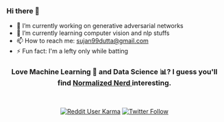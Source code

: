 ### Hi there 👋

<!--
**Suji04/Suji04** is a ✨ _special_ ✨ repository because its `README.md` (this file) appears on your GitHub profile.

Here are some ideas to get you started:

- 🔭 I’m currently working on ...
- 🌱 I’m currently learning ...
- 👯 I’m looking to collaborate on ...
- 🤔 I’m looking for help with ...
- 💬 Ask me about ...
- 📫 How to reach me: sujan99dutta@gmail.com
- 😄 Pronouns: ...
- ⚡ Fun fact: ...
-->

- 🔭 I’m currently working on generative adversarial networks
- 🌱 I’m currently learning computer vision and nlp stuffs
- 📫 How to reach me: sujan99dutta@gmail.com
- ⚡ Fun fact: I'm a lefty only while batting

<h3 align='center'> Love Machine Learning 🤖 and Data Science 📊? I guess you'll find <a href="https://www.youtube.com/NormalizedNerd"> Normalized Nerd </a> interesting. </h3>
</br>
<p align="center">
  <a href="https://www.reddit.com/user/nerdy_wits"> <img alt="Reddit User Karma" src="https://img.shields.io/reddit/user-karma/combined/nerdy_wits?color=FF4500&label=u%2Fnerdy_wits&logo=reddit&style=for-the-badge"></a>   <a href="https://twitter.com/normalized_nerd"> <img alt="Twitter Follow" src="https://img.shields.io/twitter/follow/normalized_nerd?color=09f&label=%40normalized_nerd&logo=twitter&style=for-the-badge"></a>
</p>
